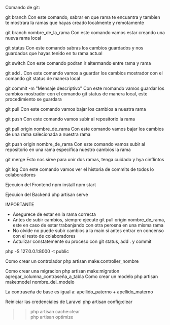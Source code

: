 Comando de git:

git branch
Con este comando, sabrar en que rama te encuantra y tambien te mostrara la ramas que hayas creado localmente y remotamente 

git branch nombre_de_la_rama
Con este comando vamos estar creando una nueva rama local

git status
Con este comando sabras los cambios guardados y nos guardados que hayas tenido en tu rama actual

git switch
Con este comando podran ir altermando entre rama y rama 

git add .
Con este comando vamos a guardar los cambios mostrador con el comando git status de manera local

git commit -m "Mensaje descriptivo"
Con este momando vamos guardar los cambios mostrador con el comando git status de manera local, este procedimiento se guardara 

git pull
Con este comando vamos bajar los cambios a nuestra rama

git push
Con este comando vamos subir al repositorio la rama

git pull origin nombre_de_rama
Con este comando vamos bajar los cambios de una rama salecionada a nuestra rama

git push origin nombre_de_rama
Con este comando vamos subir al repositorio en una rama especifica nuestro cambios la rama

git merge
Esto nos sirve para unir dos ramas, tenga cuidado y hya cinflintos 

git log
Con este comando vamos ver el historia de commits de todos lo colaboradores

Ejecuion del Frontend
npm install
npm start

Ejecuion del Backend
php artisan serve

IMPORTANTE 
- Asegurece de estar en la rama correcta 
- Antes de subir cambios, siempre ejecute git pull origin nombre_de_rama, este en caso de estar trabanjando con otra perosna en una misma rama
- No olvide no puede subir cambios a la main si antes entrar en concenso con el resto de colaboradores 
- Actulizar constatemente su proceso con git status, add . y commit 
 
php -S 127.0.0.1:8000 -t public


Como crear un controlador
php artisan make:controller_nombre

Como crear una migracion
php artisan make:migration agregar_columna_contraseña_a_tabla
Como crear un modelo
php artisan make:model nombre_del_modelo


La contraseña de base es igual a:
apellido_paterno + apellido_materno

Reiniciar las credenciales de Laravel 
php artisan config:clear
>> php artisan cache:clear   
>> php artisan optimize